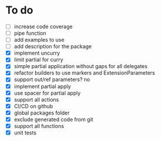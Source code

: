 # To do

- [ ] increase code coverage
- [ ] pipe function
- [ ] add examples to use
- [ ] add description for the package
- [x] implement uncurry
- [x] limit partial for curry
- [x] simple partial application without gaps for all delegates
- [x] refactor builders to use markers and ExtensionParameters
- [x] support out/ref parameters? no
- [x] implement partial apply
- [x] use spacer for partial apply
- [x] support all actions
- [x] CI/CD on github
- [x] global packages folder
- [x] exclude generated code from git
- [x] support all functions
- [x] unit tests
